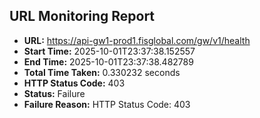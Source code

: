 ## URL Monitoring Report

- **URL:** https://api-gw1-prod1.fisglobal.com/gw/v1/health
- **Start Time:** 2025-10-01T23:37:38.152557
- **End Time:** 2025-10-01T23:37:38.482789
- **Total Time Taken:** 0.330232 seconds
- **HTTP Status Code:** 403
- **Status:** Failure
- **Failure Reason:** HTTP Status Code: 403
